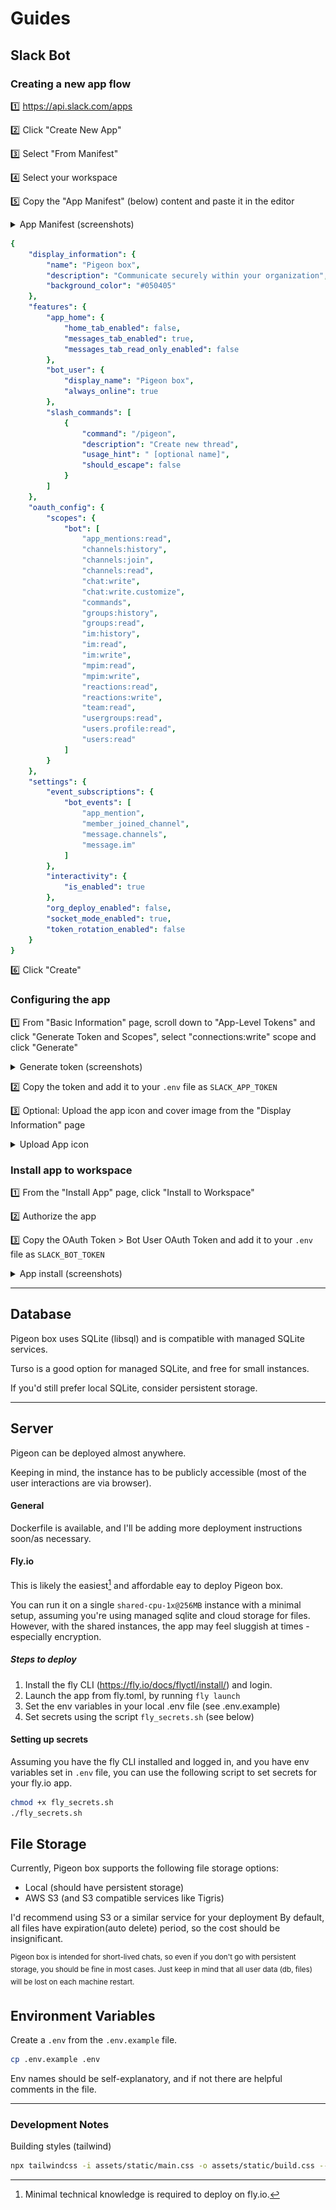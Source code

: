# Guides

## Slack Bot

### Creating a new app flow

:one: https://api.slack.com/apps

:two: Click "Create New App"

:three: Select "From Manifest"

:four: Select your workspace 

:five: Copy the "App Manifest" (below) content and paste it in the editor

<details>
<summary>App Manifest (screenshots)</summary>

![app-manifest-init](slack-manifest-1.png "Slack app manifest initial")

![app-manifest](slack-manifest-2.png "Slack app manifest configured")

</details>


``` yaml
{
    "display_information": {
        "name": "Pigeon box",
        "description": "Communicate securely within your organization",
        "background_color": "#050405"
    },
    "features": {
        "app_home": {
            "home_tab_enabled": false,
            "messages_tab_enabled": true,
            "messages_tab_read_only_enabled": false
        },
        "bot_user": {
            "display_name": "Pigeon box",
            "always_online": true
        },
        "slash_commands": [
            {
                "command": "/pigeon",
                "description": "Create new thread",
                "usage_hint": " [optional name]",
                "should_escape": false
            }
        ]
    },
    "oauth_config": {
        "scopes": {
            "bot": [
                "app_mentions:read",
                "channels:history",
                "channels:join",
                "channels:read",
                "chat:write",
                "chat:write.customize",
                "commands",
                "groups:history",
                "groups:read",
                "im:history",
                "im:read",
                "im:write",
                "mpim:read",
                "mpim:write",
                "reactions:read",
                "reactions:write",
                "team:read",
                "usergroups:read",
                "users.profile:read",
                "users:read"
            ]
        }
    },
    "settings": {
        "event_subscriptions": {
            "bot_events": [
                "app_mention",
                "member_joined_channel",
                "message.channels",
                "message.im"
            ]
        },
        "interactivity": {
            "is_enabled": true
        },
        "org_deploy_enabled": false,
        "socket_mode_enabled": true,
        "token_rotation_enabled": false
    }
}
```


:six: Click "Create"

### Configuring the app

:one: From "Basic Information" page, scroll down to "App-Level Tokens" and click "Generate Token and Scopes", select "connections:write" scope and click "Generate"

<details>
<summary>Generate token (screenshots) </summary>

![app-token](slack-app-token.png "Slack app token")

![app-token-gen](slack-app-token-gen.png "Slack app token generated")

![app-token-copy](slack-app-token-copy.png "Slack app token copied")

</details>


:two: Copy the token and add it to your `.env` file as `SLACK_APP_TOKEN`


:three: Optional: Upload the app icon and cover image from the "Display Information" page

<details>
<summary>Upload App icon</summary>

![app-icon-upload](slack-app-bot-style.png "Slack app icon upload")

![app-icon](logo-slack.png "Slack app icon")

</details>


### Install app to workspace

:one: From the "Install App" page, click "Install to Workspace"

:two: Authorize the app

:three: Copy the OAuth Token > Bot User OAuth Token and add it to your `.env` file as `SLACK_BOT_TOKEN`

<details>
<summary>App install (screenshots)</summary>

![slack-app-install](slack-app-install.png "Slack app install")

![slack-app-install-allow](slack-app-install-allow.png "Slack app install allow")

![slack-bot-token](slack-bot-token.png "Slack bot token")

</details>

---

## Database

Pigeon box uses SQLite (libsql) and is compatible with managed SQLite services.

Turso is a good option for managed SQLite, and free for small instances.

If you'd still prefer local SQLite, consider persistent storage.

---

## Server

Pigeon can be deployed almost anywhere.

Keeping in mind, the instance has to be publicly accessible (most of the user interactions are via browser).


#### General

Dockerfile is available, and I'll be adding more deployment instructions soon/as necessary.


#### Fly.io

This is likely the easiest[^1] and affordable eay to deploy Pigeon box.

You can run it on a single `shared-cpu-1x@256MB` instance with a minimal setup, assuming you're using managed sqlite and cloud storage for files.
However, with the shared instances, the app may feel sluggish at times - especially encryption. 

[^1]: Minimal technical knowledge is required to deploy on fly.io.



##### Steps to deploy

1. Install the fly CLI (https://fly.io/docs/flyctl/install/) and login.
2. Launch the app from fly.toml, by running `fly launch`
3. Set the env variables in your local .env file (see .env.example)
4. Set secrets using the script `fly_secrets.sh` (see below)


#### Setting up secrets

Assuming you have the fly CLI installed and logged in, and you have env variables set in `.env` file, you can use the following script to set secrets for your fly.io app.

```bash
chmod +x fly_secrets.sh
./fly_secrets.sh
```


## File Storage

Currently, Pigeon box supports the following file storage options:

- Local (should have persistent storage)
- AWS S3 (and S3 compatible services like Tigris)

I'd recommend using S3 or a similar service for your deployment
By default, all files have expiration(auto delete) period, so the cost should be insignificant.

<sup>
Pigeon box is intended for short-lived chats, so even if you don't go with persistent storage, you should be fine in most cases. Just keep in mind that all user data (db, files) will be lost on each machine restart.
</sup>



## Environment Variables

Create a `.env` from the `.env.example` file.
```bash
cp .env.example .env
```

Env names should be self-explanatory, and if not there are helpful comments in the file.

---

### Development Notes


Building styles (tailwind)
``` bash
npx tailwindcss -i assets/static/main.css -o assets/static/build.css --watch
```
